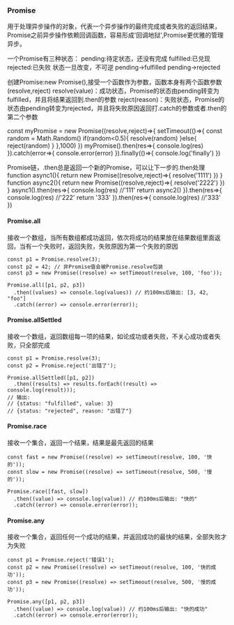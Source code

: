 ### Promise
用于处理异步操作的对象，代表一个异步操作的最终完成或者失败的返回结果，Promise之前异步操作依赖回调函数，容易形成'回调地狱',Promise更优雅的管理异步。


一个Promise有三种状态：
pending:待定状态，还没有完成
fulfilled:已兑现
rejected:已失败
状态一旦改变，不可逆
pending->fulfilled
pending->rejected

创建Promise:new Promise(),接受一个函数作为参数，函数本身有两个函数参数(resolve,reject)
resolve(value)：成功状态，Promise的状态由pending转变为fulfilled，并且将结果返回到.then的参数
reject(reason)：失败状态，Promise的状态由pending转变为rejected，并且将失败原因返回打.catch的参数或者.then的第二个参数

const myPromise = new Promise((resolve,reject)=>{
  setTimeout(()=>{
    const random = Math.Random()
    if(random<0.5){
      resolve(random)
    }else{
      reject(random)
    }
  },1000)
})
myPromise().then(res=>{
  console.log(res)
}).catch(error=>{
  console.error(error)
}).finally(()=>{
  console.log('finally')
})

Promise链，.then总是返回一个新的Promise，可以让下一步的.then处理
function async1(){
  return new Promise((resolve,reject)=>{
    resolve('1111')
  })
}
function async2(){
  return new Promise((resolve,reject)=>{
    resolve('2222')
  })
}
async1().then(res=>{
  console.log(res) //'111'
  return async2()
}).then(res=>{
  console.log(res) //'222'
  return '333'
}).then(res=>{
  console.log(res) //'333'
})

#### Promise.all
接收一个数组，当所有数组都成功返回，依次将成功的结果放在结果数组里面返回，当有一个失败时，返回失败，失败原因为第一个失败的原因
```
const p1 = Promise.resolve(3);
const p2 = 42; // 非Promise值会被Promise.resolve包装
const p3 = new Promise((resolve) => setTimeout(resolve, 100, 'foo'));

Promise.all([p1, p2, p3])
  .then((values) => console.log(values)) // 约100ms后输出: [3, 42, "foo"]
  .catch((error) => console.error(error));
```

#### Promise.allSettled
接收一个数组，返回数组每一项的结果，如论成功或者失败，不关心成功或者失败，只全部完成
```
const p1 = Promise.resolve(3);
const p2 = Promise.reject('出错了');

Promise.allSettled([p1, p2])
  .then((results) => results.forEach((result) => console.log(result)));
// 输出:
// {status: "fulfilled", value: 3}
// {status: "rejected", reason: "出错了"}
```

#### Promise.race
接收一个集合，返回一个结果，结果是最先返回的结果
```
const fast = new Promise((resolve) => setTimeout(resolve, 100, '快的'));
const slow = new Promise((resolve) => setTimeout(resolve, 500, '慢的'));

Promise.race([fast, slow])
  .then((value) => console.log(value)) // 约100ms后输出: "快的"
  .catch((error) => console.error(error));
```

#### Promise.any
接收一个集合，返回任何一个成功的结果，并返回成功的最快的结果，全部失败才为失败
```
const p1 = Promise.reject('错误1');
const p2 = new Promise((resolve) => setTimeout(resolve, 100, '快的成功'));
const p3 = new Promise((resolve) => setTimeout(resolve, 500, '慢的成功'));

Promise.any([p1, p2, p3])
  .then((value) => console.log(value)) // 约100ms后输出: "快的成功"
  .catch((error) => console.error(error));
```

